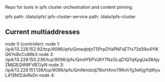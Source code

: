 Repo for tools in ipfs cluster orchestration and content pinning.

ipfs path: /data/ipfs/
ipfs-cluster-service path: /data/ipfs-cluster

## Current multiaddresses

node 0 (controller):
node 1: /ip4/13.229.152.92/tcp/9096/ipfs/QmeqbtjnT5PrpDYaPNFsETfx73d39o4YiKQ6YoBcCx86k3
node 2: /ip4/13.229.150.236/tcp/9096/ipfs/QmdYEPVJ6Y7NzGLqD1Q7qXpgUa38AjyZMjGEQW8FVB7JyN
node 3: /ip4/13.229.151.136/tcp/9096/ipfs/QmNmdzdj78ixHXnn796vh7g3eKjgYqWyuL41SNfZdxRsDn
node 4:
